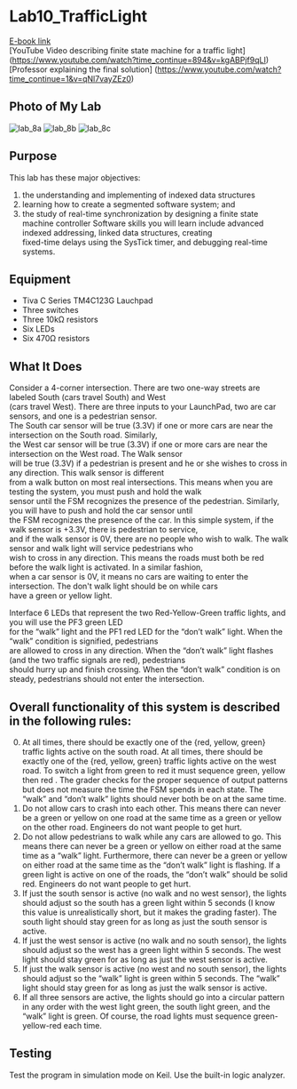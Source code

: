 # Lab10_TrafficLight
[E-book link](http://users.ece.utexas.edu/~valvano/Volume1/E-Book/C10_FiniteStateMachines.htm) <br/> 
[YouTube Video describing finite state machine for a traffic light] (https://www.youtube.com/watch?time_continue=894&v=kgABPjf9qLI) <br/> 
[Professor explaining the final solution] (https://www.youtube.com/watch?time_continue=1&v=qNl7vayZEz0)

## Photo of My Lab
![lab_8a](https://github.com/automaticaddison/UT_6_10x_Embedded_Systems_IO/blob/master/Lab10_TrafficLight/traffic_light_lab10%20(1).jpg)
![lab_8b](https://github.com/automaticaddison/UT_6_10x_Embedded_Systems_IO/blob/master/Lab10_TrafficLight/traffic_light_lab10%20(2).jpg)
![lab_8c](https://github.com/automaticaddison/UT_6_10x_Embedded_Systems_IO/blob/master/Lab10_TrafficLight/traffic_light_lab10%20(3).jpg)

## Purpose
This lab has these major objectives:  <br/> 
1. the understanding and implementing of indexed data structures
2. learning how to create a segmented software system; and 
3. the study of real-time synchronization by designing a finite state machine controller
Software skills you will learn include advanced indexed addressing, linked data structures, creating  <br/> 
fixed-time delays using the SysTick timer, and debugging real-time systems.  <br/> 

## Equipment
* Tiva C Series TM4C123G Lauchpad
* Three switches
* Three 10kΩ resistors
* Six LEDs
* Six 470Ω resistors

## What It Does
Consider a 4-corner intersection. There are two one-way streets are labeled South (cars travel South) and West <br/> 
(cars travel West). There are three inputs to your LaunchPad, two are car sensors, and one is a pedestrian sensor.  <br/> 
The South car sensor will be true (3.3V) if one or more cars are near the intersection on the South road. Similarly,  <br/> 
the West car sensor will be true (3.3V) if one or more cars are near the intersection on the West road. The Walk sensor <br/> 
will be true (3.3V) if a pedestrian is present and he or she wishes to cross in any direction. This walk sensor is different  <br/> 
from a walk button on most real intersections. This means when you are testing the system, you must push and hold the walk  <br/> 
sensor until the FSM recognizes the presence of the pedestrian. Similarly, you will have to push and hold the car sensor until  <br/> 
the FSM recognizes the presence of the car. In this simple system, if the walk sensor is +3.3V, there is pedestrian to service,  <br/> 
and if the walk sensor is 0V, there are no people who wish to walk. The walk sensor and walk light will service pedestrians who  <br/> 
wish to cross in any direction. This means the roads must both be red before the walk light is activated. In a similar fashion,  <br/> 
when a car sensor is 0V, it means no cars are waiting to enter the intersection. The don't walk light should be on while cars  <br/> 
have a green or yellow light.  <br/> 

Interface 6 LEDs that represent the two Red-Yellow-Green traffic lights, and you will use the PF3 green LED  <br/> 
for the “walk” light and the PF1 red LED for the “don’t walk” light. When the “walk” condition is signified, pedestrians  <br/> 
are allowed to cross in any direction. When the “don’t walk” light flashes (and the two traffic signals are red), pedestrians  <br/> 
should hurry up and finish crossing. When the “don’t walk” condition is on steady, pedestrians should not enter the intersection.  <br/> 

## Overall functionality of this system is described in the following rules:<br/>

0. At all times, there should be exactly one of the {red, yellow, green} traffic lights active on the south road. At all times, there should be exactly one of the {red, yellow, green} traffic lights active on the west road. To switch a light from green to red it must sequence green, yellow then red . The grader checks for the proper sequence of output patterns but does not measure the time the FSM spends in each state. The “walk” and “don’t walk” lights should never both be on at the same time.
1. Do not allow cars to crash into each other. This means there can never be a green or yellow on one road at the same time as a green or yellow on the other road. Engineers do not want people to get hurt.
2. Do not allow pedestrians to walk while any cars are allowed to go. This means there can never be a green or yellow on either road at the same time as a “walk” light. Furthermore, there can never be a green or yellow on either road at the same time as the “don’t walk” light is flashing. If a green light is active on one of the roads, the “don’t walk” should be solid red. Engineers do not want people to get hurt.
3. If just the south sensor is active (no walk and no west sensor), the lights should adjust so the south has a green light within 5 seconds (I know this value is unrealistically short, but it makes the grading faster). The south light should stay green for as long as just the south sensor is active.
4. If just the west sensor is active (no walk and no south sensor), the lights should adjust so the west has a green light within 5 seconds. The west light should stay green for as long as just the west sensor is active.
5. If just the walk sensor is active (no west and no south sensor), the lights should adjust so the “walk” light is green within 5 seconds. The “walk” light should stay green for as long as just the walk sensor is active.
6. If all three sensors are active, the lights should go into a circular pattern in any order with the west light green, the south light green, and the “walk” light is green. Of course, the road lights must sequence green-yellow-red each time.

## Testing

Test the program in simulation mode on Keil. Use the built-in logic analyzer. <br/>
